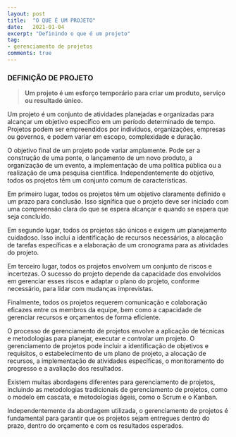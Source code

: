 ```yaml
---
layout: post
title:  "O QUE É UM PROJETO"
date:   2021-01-04
excerpt: "Definindo o que é um projeto"
tag:
- gerenciamento de projetos
comments: true
---
```

### DEFINIÇÃO DE PROJETO
> **Um projeto é um esforço temporário para criar um produto, serviço ou resultado único.**

Um projeto é um conjunto de atividades planejadas e organizadas para alcançar um objetivo específico em um período determinado de tempo. Projetos podem ser empreendidos por indivíduos, organizações, empresas ou governos, e podem variar em escopo, complexidade e duração.

O objetivo final de um projeto pode variar amplamente. Pode ser a construção de uma ponte, o lançamento de um novo produto, a organização de um evento, a implementação de uma política pública ou a realização de uma pesquisa científica. Independentemente do objetivo, todos os projetos têm um conjunto comum de características.

Em primeiro lugar, todos os projetos têm um objetivo claramente definido e um prazo para conclusão. Isso significa que o projeto deve ser iniciado com uma compreensão clara do que se espera alcançar e quando se espera que seja concluído.

Em segundo lugar, todos os projetos são únicos e exigem um planejamento cuidadoso. Isso inclui a identificação de recursos necessários, a alocação de tarefas específicas e a elaboração de um cronograma para as atividades do projeto.

Em terceiro lugar, todos os projetos envolvem um conjunto de riscos e incertezas. O sucesso do projeto depende da capacidade dos envolvidos em gerenciar esses riscos e adaptar o plano do projeto, conforme necessário, para lidar com mudanças imprevistas.

Finalmente, todos os projetos requerem comunicação e colaboração eficazes entre os membros da equipe, bem como a capacidade de gerenciar recursos e orçamentos de forma eficiente.

O processo de gerenciamento de projetos envolve a aplicação de técnicas e metodologias para planejar, executar e controlar um projeto. O gerenciamento de projetos pode incluir a identificação de objetivos e requisitos, o estabelecimento de um plano de projeto, a alocação de recursos, a implementação de atividades específicas, o monitoramento do progresso e a avaliação dos resultados.

Existem muitas abordagens diferentes para gerenciamento de projetos, incluindo as metodologias tradicionais de gerenciamento de projetos, como o modelo em cascata, e metodologias ágeis, como o Scrum e o Kanban.

Independentemente da abordagem utilizada, o gerenciamento de projetos é fundamental para garantir que os projetos sejam entregues dentro do prazo, dentro do orçamento e com os resultados esperados.